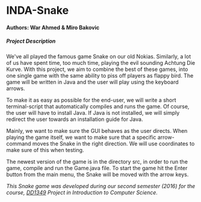# INDA-Snake
#### Authors: War Ahmed & Miro Bakovic

##### Project Description
We've all played the famous game Snake on our old Nokias. Similarly, a lot
of us have spent time, too much time, playing the evil sounding Achtung Die Kurve. With this project, we aim to combine the best of these games, into one single
game with the same ability to piss off players as flappy bird. The game will be
written in Java and the user will play using the keyboard arrows.

To make it as easy as possible for the end-user, we will write a short terminal-script that automatically compiles and runs the game. Of course, the user will
have to install Java. If Java is not installed, we will simply redirect the user towards an installation guide for Java.

Mainly, we want to make sure the GUI behaves as the user directs. When playing
the game itself, we want to make sure that a specific arrow-command moves the
Snake in the right direction. We will use coordinates to make sure of this when
testing.   

The newest version of the game is in the directory src, in order to run the game, compile and run the Game.java file. To start the game hit the Enter button from the main menu, the Snake will be moved with the arrow keys.

_This Snake game was developed during our second semester (2016) for the course, [DD1349](https://www.kth.se/student/kurser/kurs/DD1349?l=en) Project in Introduction to Computer Science._
